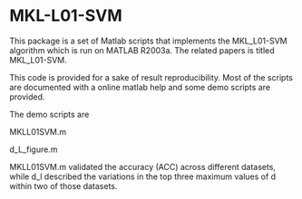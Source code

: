 # MKL-L01-SVM
This package is a set of Matlab scripts that implements the MKL_L01-SVM algorithm which is run on MATLAB R2003a. The related papers is titled MKL_L01-SVM.

This code is provided for a sake of result reproducibility. Most of the scripts are documented with a online matlab help and some demo scripts are provided.

The demo scripts are

   MKLL01SVM.m
   
   d_L_figure.m


MKLL01SVM.m  validated the accuracy (ACC) across different datasets, while d_l described the variations in the top three maximum values of d within two of those datasets.
